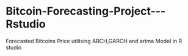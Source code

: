 # Bitcoin-Forecasting-Project---Rstudio

Forecasted Bitcoins Price utilising ARCH,GARCH and arima Model in R studio
